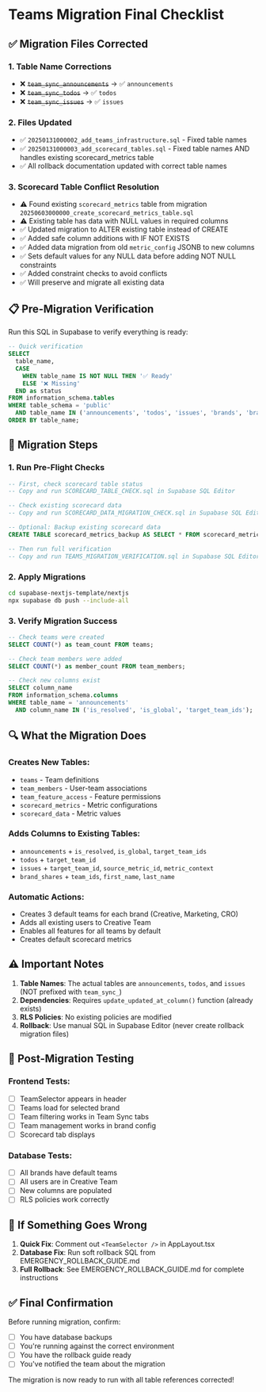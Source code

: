 # Teams Migration Final Checklist

## ✅ Migration Files Corrected

### 1. **Table Name Corrections**
- ❌ ~~`team_sync_announcements`~~ → ✅ `announcements`
- ❌ ~~`team_sync_todos`~~ → ✅ `todos`
- ❌ ~~`team_sync_issues`~~ → ✅ `issues`

### 2. **Files Updated**
- ✅ `20250131000002_add_teams_infrastructure.sql` - Fixed table names
- ✅ `20250131000003_add_scorecard_tables.sql` - Fixed table names AND handles existing scorecard_metrics table
- ✅ All rollback documentation updated with correct table names

### 3. **Scorecard Table Conflict Resolution**
- ⚠️ Found existing `scorecard_metrics` table from migration `20250603000000_create_scorecard_metrics_table.sql`
- ⚠️ Existing table has data with NULL values in required columns
- ✅ Updated migration to ALTER existing table instead of CREATE
- ✅ Added safe column additions with IF NOT EXISTS
- ✅ Added data migration from old `metric_config` JSONB to new columns
- ✅ Sets default values for any NULL data before adding NOT NULL constraints
- ✅ Added constraint checks to avoid conflicts
- ✅ Will preserve and migrate all existing data

## 📋 Pre-Migration Verification

Run this SQL in Supabase to verify everything is ready:

```sql
-- Quick verification
SELECT 
  table_name,
  CASE 
    WHEN table_name IS NOT NULL THEN '✅ Ready'
    ELSE '❌ Missing'
  END as status
FROM information_schema.tables
WHERE table_schema = 'public'
  AND table_name IN ('announcements', 'todos', 'issues', 'brands', 'brand_shares')
ORDER BY table_name;
```

## 🚀 Migration Steps

### 1. Run Pre-Flight Checks
```sql
-- First, check scorecard table status
-- Copy and run SCORECARD_TABLE_CHECK.sql in Supabase SQL Editor

-- Check existing scorecard data
-- Copy and run SCORECARD_DATA_MIGRATION_CHECK.sql in Supabase SQL Editor

-- Optional: Backup existing scorecard data
CREATE TABLE scorecard_metrics_backup AS SELECT * FROM scorecard_metrics;

-- Then run full verification
-- Copy and run TEAMS_MIGRATION_VERIFICATION.sql in Supabase SQL Editor
```

### 2. Apply Migrations
```bash
cd supabase-nextjs-template/nextjs
npx supabase db push --include-all
```

### 3. Verify Migration Success
```sql
-- Check teams were created
SELECT COUNT(*) as team_count FROM teams;

-- Check team members were added
SELECT COUNT(*) as member_count FROM team_members;

-- Check new columns exist
SELECT column_name 
FROM information_schema.columns 
WHERE table_name = 'announcements' 
  AND column_name IN ('is_resolved', 'is_global', 'target_team_ids');
```

## 🔍 What the Migration Does

### Creates New Tables:
- `teams` - Team definitions
- `team_members` - User-team associations
- `team_feature_access` - Feature permissions
- `scorecard_metrics` - Metric configurations
- `scorecard_data` - Metric values

### Adds Columns to Existing Tables:
- `announcements` + `is_resolved`, `is_global`, `target_team_ids`
- `todos` + `target_team_id`
- `issues` + `target_team_id`, `source_metric_id`, `metric_context`
- `brand_shares` + `team_ids`, `first_name`, `last_name`

### Automatic Actions:
- Creates 3 default teams for each brand (Creative, Marketing, CRO)
- Adds all existing users to Creative Team
- Enables all features for all teams by default
- Creates default scorecard metrics

## ⚠️ Important Notes

1. **Table Names**: The actual tables are `announcements`, `todos`, and `issues` (NOT prefixed with `team_sync_`)
2. **Dependencies**: Requires `update_updated_at_column()` function (already exists)
3. **RLS Policies**: No existing policies are modified
4. **Rollback**: Use manual SQL in Supabase Editor (never create rollback migration files)

## 🧪 Post-Migration Testing

### Frontend Tests:
- [ ] TeamSelector appears in header
- [ ] Teams load for selected brand
- [ ] Team filtering works in Team Sync tabs
- [ ] Team management works in brand config
- [ ] Scorecard tab displays

### Database Tests:
- [ ] All brands have default teams
- [ ] All users are in Creative Team
- [ ] New columns are populated
- [ ] RLS policies work correctly

## 🚨 If Something Goes Wrong

1. **Quick Fix**: Comment out `<TeamSelector />` in AppLayout.tsx
2. **Database Fix**: Run soft rollback SQL from EMERGENCY_ROLLBACK_GUIDE.md
3. **Full Rollback**: See EMERGENCY_ROLLBACK_GUIDE.md for complete instructions

## ✅ Final Confirmation

Before running migration, confirm:
- [ ] You have database backups
- [ ] You're running against the correct environment
- [ ] You have the rollback guide ready
- [ ] You've notified the team about the migration

The migration is now ready to run with all table references corrected!